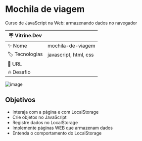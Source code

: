 # Mochila de viagem

Curso de JavaScript na Web: armazenando dados no navegador

| :placard: Vitrine.Dev |     |
| -------------  | --- |
| :sparkles: Nome        | mochila-de-viagem
| :label: Tecnologias | javascript, html, css
| :rocket: URL         |
| :fire: Desafio     | 

<!-- Inserir imagem com a #vitrinedev ao final do link -->
![image](https://user-images.githubusercontent.com/104109951/209481479-6f5f9824-fb73-46a3-899f-32f3c22250f2.png)

## Objetivos

* Interaja com a página e com LocalStorage
* Crie objetos no JavaScript
* Registre dados no LocalStorage
* Implemente páginas WEB que armazenam dados
* Entenda o comportamento do LocalStorage
